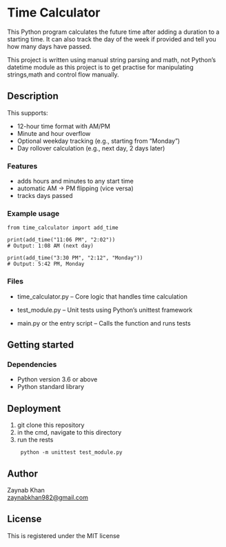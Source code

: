 # Time Calculator
This Python program calculates the future time after adding a duration to a starting time.
It can also track the day of the week if provided and tell you how many days have passed.

This project is written using manual string parsing and math, not Python’s datetime module as this project is to get practise for manipulating strings,math and control flow manually.


## Description
This supports:
- 12-hour time format with AM/PM
- Minute and hour overflow
- Optional weekday tracking (e.g., starting from “Monday”)
- Day rollover calculation (e.g., next day, 2 days later)

### Features
- adds hours and minutes to any start time
- automatic AM -> PM flipping (vice versa)
- tracks days passed

### Example usage 
```
from time_calculator import add_time

print(add_time("11:06 PM", "2:02"))
# Output: 1:08 AM (next day)

print(add_time("3:30 PM", "2:12", "Monday"))
# Output: 5:42 PM, Monday

```

### Files 
- time_calculator.py – Core logic that handles time calculation

- test_module.py – Unit tests using Python’s unittest framework

- main.py or the entry script – Calls the function and runs tests

## Getting started

### Dependencies
- Python version 3.6 or above
- Python standard library
  
## Deployment
1. git clone this repository
2. in the cmd, navigate to this directory
3. run the rests
   ```
    python -m unittest test_module.py

   ```

## Author
Zaynab Khan  
zaynabkhan982@gmail.com

## License
This is registered under the MIT license

